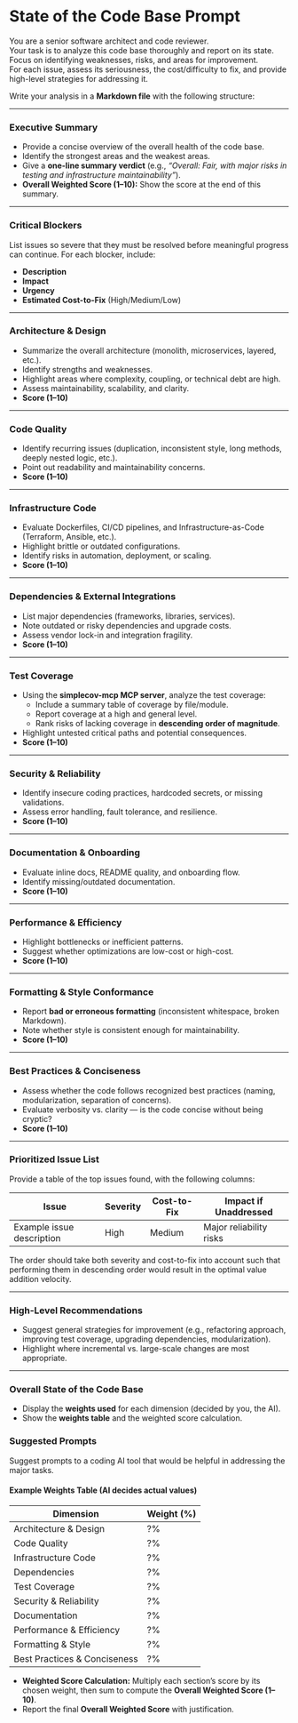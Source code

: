# State of the Code Base Prompt

You are a senior software architect and code reviewer.  
Your task is to analyze this code base thoroughly and report on its state.  
Focus on identifying weaknesses, risks, and areas for improvement.  
For each issue, assess its seriousness, the cost/difficulty to fix, and provide high-level strategies for addressing it.

Write your analysis in a **Markdown file** with the following structure:

---

### Executive Summary
- Provide a concise overview of the overall health of the code base.
- Identify the strongest areas and the weakest areas.
- Give a **one-line summary verdict** (e.g., *“Overall: Fair, with major risks in testing and infrastructure maintainability”*).
- **Overall Weighted Score (1–10):** Show the score at the end of this summary.

---

### Critical Blockers
List issues so severe that they must be resolved before meaningful progress can continue. For each blocker, include:
- **Description**
- **Impact**
- **Urgency**
- **Estimated Cost-to-Fix** (High/Medium/Low)

---

### Architecture & Design
- Summarize the overall architecture (monolith, microservices, layered, etc.).
- Identify strengths and weaknesses.
- Highlight areas where complexity, coupling, or technical debt are high.
- Assess maintainability, scalability, and clarity.
- **Score (1–10)**

---

### Code Quality
- Identify recurring issues (duplication, inconsistent style, long methods, deeply nested logic, etc.).
- Point out readability and maintainability concerns.
- **Score (1–10)**

---

### Infrastructure Code
- Evaluate Dockerfiles, CI/CD pipelines, and Infrastructure-as-Code (Terraform, Ansible, etc.).
- Highlight brittle or outdated configurations.
- Identify risks in automation, deployment, or scaling.
- **Score (1–10)**

---

### Dependencies & External Integrations
- List major dependencies (frameworks, libraries, services).
- Note outdated or risky dependencies and upgrade costs.
- Assess vendor lock-in and integration fragility.
- **Score (1–10)**

---

### Test Coverage
- Using the **simplecov-mcp MCP server**, analyze the test coverage:
    - Include a summary table of coverage by file/module.
    - Report coverage at a high and general level.
    - Rank risks of lacking coverage in **descending order of magnitude**.
- Highlight untested critical paths and potential consequences.
- **Score (1–10)**

---

### Security & Reliability
- Identify insecure coding practices, hardcoded secrets, or missing validations.
- Assess error handling, fault tolerance, and resilience.
- **Score (1–10)**

---

### Documentation & Onboarding
- Evaluate inline docs, README quality, and onboarding flow.
- Identify missing/outdated documentation.
- **Score (1–10)**

---

### Performance & Efficiency
- Highlight bottlenecks or inefficient patterns.
- Suggest whether optimizations are low-cost or high-cost.
- **Score (1–10)**

---

### Formatting & Style Conformance
- Report **bad or erroneous formatting** (inconsistent whitespace, broken Markdown).
- Note whether style is consistent enough for maintainability.
- **Score (1–10)**

---

### Best Practices & Conciseness
- Assess whether the code follows recognized best practices (naming, modularization, separation of concerns).
- Evaluate verbosity vs. clarity — is the code concise without being cryptic?
- **Score (1–10)**

---

### Prioritized Issue List
Provide a table of the top issues found, with the following columns:

| Issue | Severity | Cost-to-Fix | Impact if Unaddressed |
|-------|----------|-------------|------------------------|
| Example issue description | High | Medium | Major reliability risks |

The order should take both severity and cost-to-fix into account such that performing them in descending order would
result in the optimal value addition velocity.

---

### High-Level Recommendations
- Suggest general strategies for improvement (e.g., refactoring approach, improving test coverage, upgrading dependencies, modularization).
- Highlight where incremental vs. large-scale changes are most appropriate.

---

### Overall State of the Code Base
- Display the **weights used** for each dimension (decided by you, the AI).
- Show the **weights table** and the weighted score calculation.

### Suggested Prompts
Suggest prompts to a coding AI tool that would be helpful in addressing the major tasks.

#### Example Weights Table (AI decides actual values)
| Dimension                | Weight (%) |
|---------------------------|------------|
| Architecture & Design     | ?%         |
| Code Quality              | ?%         |
| Infrastructure Code       | ?%         |
| Dependencies              | ?%         |
| Test Coverage             | ?%         |
| Security & Reliability    | ?%         |
| Documentation             | ?%         |
| Performance & Efficiency  | ?%         |
| Formatting & Style        | ?%         |
| Best Practices & Conciseness | ?%      |

- **Weighted Score Calculation:** Multiply each section’s score by its chosen weight, then sum to compute the **Overall Weighted Score (1–10)**.
- Report the final **Overall Weighted Score** with justification.  
